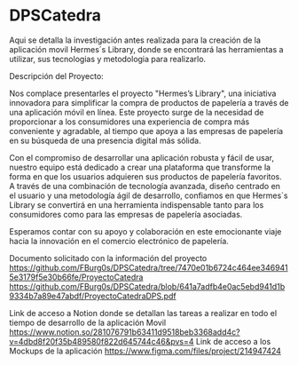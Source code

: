# DPSCatedra
Aqui se detalla la investigación antes realizada para la creación de la aplicación movil Hermes´s Library, donde se encontrará las herramientas a utilizar, sus tecnologias y metodologia para realizarlo.

Descripción del Proyecto:

Nos complace presentarles el proyecto "Hermes’s Library", una iniciativa innovadora para simplificar la compra de productos de papelería a través de una aplicación móvil en línea. Este proyecto surge de la necesidad de proporcionar a los consumidores una experiencia de compra más conveniente y agradable, al tiempo que apoya a las empresas de papelería en su búsqueda de una presencia digital más sólida.

Con el compromiso de desarrollar una aplicación robusta y fácil de usar, nuestro equipo está dedicado a crear una plataforma que transforme la forma en que los usuarios adquieren sus productos de papelería favoritos. A través de una combinación de tecnología avanzada, diseño centrado en el usuario y una metodología ágil de desarrollo, confiamos en que Hermes´s Library se convertirá en una herramienta indispensable tanto para los consumidores como para las empresas de papelería asociadas.

Esperamos contar con su apoyo y colaboración en este emocionante viaje hacia la innovación en el comercio electrónico de papelería.

Documento solicitado con la información del proyecto
https://github.com/FBurg0s/DPSCatedra/tree/7470e01b6724c464ee3469415e3179f5e30b66fe/ProyectoCatedra
https://github.com/FBurg0s/DPSCatedra/blob/641a7adfb4e0ac5ebd941d1b9334b7a89e47abdf/ProyectoCatedraDPS.pdf

Link de acceso a Notion donde se detallan las tareas a realizar en todo el tiempo de desarrollo de la aplicación Movil
https://www.notion.so/281076791b63411d9518beb3368add4c?v=4dbd8f20f35b489580f822d645744c46&pvs=4
Link de acceso a los Mockups de la aplicación
https://www.figma.com/files/project/214947424
